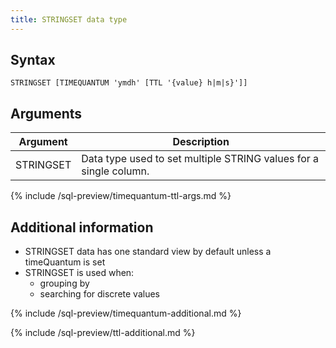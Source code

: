 ```yaml
---
title: STRINGSET data type
---
```


## Syntax

```
STRINGSET [TIMEQUANTUM 'ymdh' [TTL '{value} h|m|s}']]
```

## Arguments

| Argument | Description |
|---|---|
| STRINGSET | Data type used to set multiple STRING values for a single column. |
{% include /sql-preview/timequantum-ttl-args.md %}

## Additional information

* STRINGSET data has one standard view by default unless a timeQuantum is set
* STRINGSET is used when:
  * grouping by
  * searching for discrete values

{% include /sql-preview/timequantum-additional.md %}

{% include /sql-preview/ttl-additional.md %}
